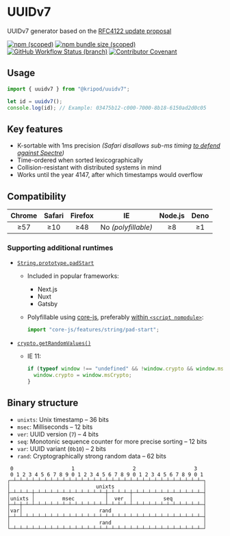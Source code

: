 # UUIDv7

UUIDv7 generator based on the [RFC4122 update proposal](https://www.ietf.org/id/draft-peabody-dispatch-new-uuid-format-01.html)

[![npm (scoped)](https://img.shields.io/npm/v/@kripod/uuidv7)](https://www.npmjs.com/package/@kripod/uuidv7)
[![npm bundle size (scoped)](https://img.shields.io/bundlephobia/minzip/@kripod/uuidv7)](https://bundlephobia.com/package/@kripod/uuidv7)
[![GitHub Workflow Status (branch)](https://img.shields.io/github/workflow/status/kripod/uuidv7/node-ci/main)](https://github.com/kripod/uuidv7/actions/workflows/node-ci.yml)
[![Contributor Covenant](https://img.shields.io/badge/Contributor%20Covenant-2.1-4baaaa.svg)](./CODE_OF_CONDUCT.md)

## Usage

```js
import { uuidv7 } from "@kripod/uuidv7";

let id = uuidv7();
console.log(id); // Example: 03475b12-c000-7000-8b18-6150ad2d0c05
```

## Key features

- K-sortable with 1ms precision _(Safari disallows sub-ms timing [to defend against Spectre](https://webkit.org/blog/8048/what-spectre-and-meltdown-mean-for-webkit/))_
- Time-ordered when sorted lexicographically
- Collision-resistant with distributed systems in mind
- Works until the year 4147, after which timestamps would overflow

## Compatibility

| Chrome | Safari | Firefox |         IE          | Node.js | Deno |
| :----: | :----: | :-----: | :-----------------: | :-----: | :--: |
|  ≥57   |  ≥10   |   ≥48   | No _(polyfillable)_ |   ≥8    |  ≥1  |

### Supporting additional runtimes

- [`String.prototype.padStart`](https://caniuse.com/pad-start-end)

  - Included in popular frameworks:

    - Next.js
    - Nuxt
    - Gatsby

  - Polyfillable using [core-js](https://github.com/zloirock/core-js), preferably [within `<script nomodule>`](https://3perf.com/blog/polyfills/#modulenomodule):

    ```js
    import "core-js/features/string/pad-start";
    ```

- [`crypto.getRandomValues()`](https://caniuse.com/getrandomvalues)

  - IE 11:

    ```js
    if (typeof window !== "undefined" && !window.crypto && window.msCrypto) {
      window.crypto = window.msCrypto;
    }
    ```

## Binary structure

- `unixts`: Unix timestamp – 36 bits
- `msec`: Milliseconds – 12 bits
- `ver`: UUID version (`7`) – 4 bits
- `seq`: Monotonic sequence counter for more precise sorting – 12 bits
- `var`: UUID variant (`0b10`) – 2 bits
- `rand`: Cryptographically strong random data – 62 bits

<div aria-hidden="true">

```
 0                   1                   2                   3
 0 1 2 3 4 5 6 7 8 9 0 1 2 3 4 5 6 7 8 9 0 1 2 3 4 5 6 7 8 9 0 1
┌─┴─┴─┴─┴─┴─┴─┴─┴─┴─┴─┴─┴─┴─┴─┴─┴─┴─┴─┴─┴─┴─┴─┴─┴─┴─┴─┴─┴─┴─┴─┴─┐
│                            unixts                             │
├─┴─┴─┴─┼─┴─┴─┴─┴─┴─┴─┴─┴─┴─┴─┴─┼─┴─┴─┴─┼─┴─┴─┴─┴─┴─┴─┴─┴─┴─┴─┴─┤
│unixts │         msec          │  ver  │          seq          │
├─┴─┼─┴─┴─┴─┴─┴─┴─┴─┴─┴─┴─┴─┴─┴─┴─┴─┴─┴─┴─┴─┴─┴─┴─┴─┴─┴─┴─┴─┴─┴─┤
│var│                         rand                              │
├─┴─┴─┴─┴─┴─┴─┴─┴─┴─┴─┴─┴─┴─┴─┴─┴─┴─┴─┴─┴─┴─┴─┴─┴─┴─┴─┴─┴─┴─┴─┴─┤
│                             rand                              │
└─┴─┴─┴─┴─┴─┴─┴─┴─┴─┴─┴─┴─┴─┴─┴─┴─┴─┴─┴─┴─┴─┴─┴─┴─┴─┴─┴─┴─┴─┴─┴─┘
```

</div>

